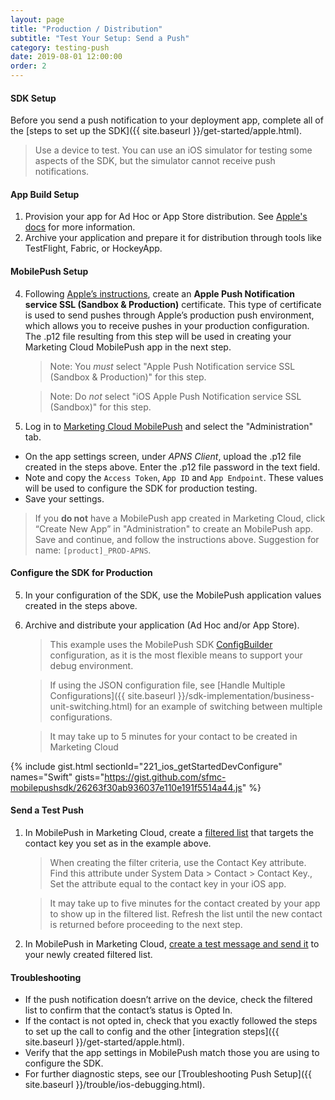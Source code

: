 ```yaml
---
layout: page
title: "Production / Distribution"
subtitle: "Test Your Setup: Send a Push"
category: testing-push
date: 2019-08-01 12:00:00
order: 2
---
```


#### SDK Setup

Before you send a push notification to your deployment app, complete all of the [steps to set up the SDK]({{ site.baseurl }}/get-started/apple.html).

> Use a device to test. You can use an iOS simulator for testing some aspects of the SDK, but the simulator cannot receive push notifications.

#### App Build Setup

1. Provision your app for Ad Hoc or App Store distribution. See [Apple's docs](https://developer.apple.com/support/code-signing/) for more information.
2. Archive your application and prepare it for distribution through tools like TestFlight, Fabric, or HockeyApp.

#### MobilePush Setup

4. Following [Apple’s instructions](https://help.apple.com/developer-account/#/dev82a71386a), create an **Apple Push Notification service SSL (Sandbox & Production)** certificate. This type of certificate is used to send pushes through Apple’s production push environment, which allows you to receive pushes in your production configuration. The .p12 file resulting from this step will be used in creating your Marketing Cloud MobilePush app in the next step.

    > Note: You *must* select "Apple Push Notification service SSL (Sandbox & Production)" for this step.
    
    > Note: Do *not* select "iOS Apple Push Notification service SSL (Sandbox)" for this step.
    
4. Log in to [Marketing Cloud MobilePush](https://mc.exacttarget.com/cloud/#app/MobilePush/MobilePush/) and select the "Administration" tab.
- On the app settings screen, under *APNS Client*, upload the .p12 file created in the steps above. Enter the .p12 file password in the text field.
- Note and copy the `Access Token`, `App ID` and `App Endpoint`. These values will be used to configure the SDK for production testing.
- Save your settings.

> If you **do not** have a MobilePush app created in Marketing Cloud, click “Create New App” in "Administration" to create an MobilePush app. Save and continue, and follow the instructions above. Suggestion for name: `[product]_PROD-APNS`.

#### Configure the SDK for Production

5. In your configuration of the SDK, use the MobilePush application values created in the steps above.
7. Archive and distribute your application (Ad Hoc and/or App Store).

    > This example uses the MobilePush SDK [ConfigBuilder ](https://salesforce-marketingcloud.github.io/MarketingCloudSDK-iOS/appledoc/Classes/MarketingCloudSDK.html#//api/name/sfmc_configureWithDictionary:error:) configuration, as it is the most flexible means to support your debug environment.
    
    > If using the JSON configuration file, see [Handle Multiple Configurations]({{ site.baseurl }}/sdk-implementation/business-unit-switching.html) for an example of switching between multiple configurations.

    > It may take up to 5 minutes for your contact to be created in Marketing Cloud
    
{% include gist.html sectionId="221_ios_getStartedDevConfigure" names="Swift" gists="https://gist.github.com/sfmc-mobilepushsdk/26263f30ab936037e110e191f5514a44.js" %}

#### Send a Test Push

1. In MobilePush in Marketing Cloud, create a [filtered list](https://help.salesforce.com/articleView?id=mc_mp_create_filtered_list.htm&type=5) that targets the contact key you set as in the example above.

    > When creating the filter criteria, use the Contact Key attribute. Find this attribute under System Data > Contact > Contact Key., Set the attribute equal to the contact key in your iOS app.
    
    > It may take up to five minutes for the contact created by your app to show up in the filtered list. Refresh the list until the new contact is returned before proceeding to the next step.
    
1. In MobilePush in Marketing Cloud, [create a test message and send it](https://help.salesforce.com/articleView?id=mc_mp_outbound_message.htm&type=5) to your newly created filtered list.


#### Troubleshooting

- If the push notification doesn’t arrive on the device, check the filtered list to confirm that the contact’s status is Opted In. 
- If the contact is not opted in, check that you exactly followed the steps to set up the call to config and the other [integration steps]({{ site.baseurl }}/get-started/apple.html).
- Verify that the app settings in MobilePush match those you are using to configure the SDK.
- For further diagnostic steps, see our [Troubleshooting Push Setup]({{ site.baseurl }}/trouble/ios-debugging.html).

